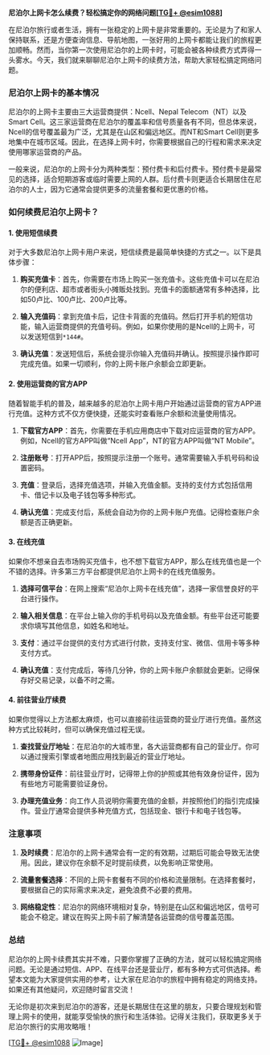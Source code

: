**尼泊尔上网卡怎么续费？轻松搞定你的网络问题[[TG💪+ @esim1088](https://t.me/s/esim1088)]**

在尼泊尔旅行或者生活，拥有一张稳定的上网卡是非常重要的。无论是为了和家人保持联系，还是方便查询信息、导航地图，一张好用的上网卡都能让我们的旅程更加顺畅。然而，当你第一次使用尼泊尔的上网卡时，可能会被各种续费方式弄得一头雾水。今天，我们就来聊聊尼泊尔上网卡的续费方法，帮助大家轻松搞定网络问题。

### 尼泊尔上网卡的基本情况

尼泊尔的上网卡主要由三大运营商提供：Ncell、Nepal Telecom（NT）以及Smart Cell。这三家运营商在尼泊尔的覆盖率和信号质量各有不同，但总体来说，Ncell的信号覆盖最为广泛，尤其是在山区和偏远地区。而NT和Smart Cell则更多地集中在城市区域。因此，在选择上网卡时，你需要根据自己的行程和需求来决定使用哪家运营商的产品。

一般来说，尼泊尔的上网卡分为两种类型：预付费卡和后付费卡。预付费卡是最常见的选择，适合短期游客或临时需要上网的人群。后付费卡则更适合长期居住在尼泊尔的人士，因为它通常会提供更多的流量套餐和更优惠的价格。

### 如何续费尼泊尔上网卡？

#### 1. 使用短信续费

对于大多数尼泊尔上网卡用户来说，短信续费是最简单快捷的方式之一。以下是具体步骤：

1. **购买充值卡**：首先，你需要在市场上购买一张充值卡。这些充值卡可以在尼泊尔的便利店、超市或者街头小摊贩处找到。充值卡的面额通常有多种选择，比如50卢比、100卢比、200卢比等。
   
2. **输入充值码**：拿到充值卡后，记住卡背面的充值码。然后打开手机的短信功能，输入运营商提供的充值号码。例如，如果你使用的是Ncell的上网卡，可以发送短信到`*144#`。

3. **确认充值**：发送短信后，系统会提示你输入充值码并确认。按照提示操作即可完成充值。如果一切顺利，你的上网卡账户余额会立即更新。

#### 2. 使用运营商的官方APP

随着智能手机的普及，越来越多的尼泊尔上网卡用户开始通过运营商的官方APP进行充值。这种方式不仅方便快捷，还能实时查看账户余额和流量使用情况。

1. **下载官方APP**：首先，你需要在手机应用商店中下载对应运营商的官方APP。例如，Ncell的官方APP叫做“Ncell App”，NT的官方APP叫做“NT Mobile”。

2. **注册账号**：打开APP后，按照提示注册一个账号。通常需要输入手机号码和设置密码。

3. **充值**：登录后，选择充值选项，并输入充值金额。支持的支付方式包括信用卡、借记卡以及电子钱包等多种形式。

4. **确认充值**：完成支付后，系统会自动为你的上网卡账户充值。记得检查账户余额是否正确更新。

#### 3. 在线充值

如果你不想亲自去市场购买充值卡，也不想下载官方APP，那么在线充值也是一个不错的选择。许多第三方平台都提供尼泊尔上网卡的在线充值服务。

1. **选择可信平台**：在网上搜索“尼泊尔上网卡在线充值”，选择一家信誉良好的平台进行操作。

2. **输入相关信息**：在平台上输入你的手机号码以及充值金额。有些平台还可能要求你填写其他信息，如姓名和地址。

3. **支付**：通过平台提供的支付方式进行付款，支持支付宝、微信、信用卡等多种支付方式。

4. **确认充值**：支付完成后，等待几分钟，你的上网卡账户余额就会更新。记得保存好交易记录，以备不时之需。

#### 4. 前往营业厅续费

如果你觉得以上方法都太麻烦，也可以直接前往运营商的营业厅进行充值。虽然这种方式比较耗时，但可以确保充值过程无误。

1. **查找营业厅地址**：在尼泊尔的大城市里，各大运营商都有自己的营业厅。你可以通过搜索引擎或者地图应用找到最近的营业厅地址。

2. **携带身份证件**：前往营业厅时，记得带上你的护照或其他有效身份证件，因为有些地方可能需要验证身份。

3. **办理充值业务**：向工作人员说明你需要充值的金额，并按照他们的指引完成操作。营业厅通常会提供多种充值方式，包括现金、银行卡和电子钱包等。

### 注意事项

1. **及时续费**：尼泊尔的上网卡通常会有一定的有效期，过期后可能会导致无法使用。因此，建议你在余额不足时提前续费，以免影响正常使用。

2. **流量套餐选择**：不同的上网卡套餐有不同的价格和流量限制。在选择套餐时，要根据自己的实际需求来决定，避免浪费不必要的费用。

3. **网络稳定性**：尼泊尔的网络环境相对复杂，特别是在山区和偏远地区，信号可能会不稳定。建议在购买上网卡前了解清楚各运营商的信号覆盖范围。

### 总结

尼泊尔的上网卡续费其实并不难，只要你掌握了正确的方法，就可以轻松搞定网络问题。无论是通过短信、APP、在线平台还是营业厅，都有多种方式可供选择。希望本文能为大家提供实用的参考，让大家在尼泊尔的旅程中拥有稳定的网络支持。如果还有其他疑问，欢迎随时留言交流！

无论你是初次来到尼泊尔的游客，还是长期居住在这里的朋友，只要合理规划和管理上网卡的使用，就能享受愉快的旅行和生活体验。记得关注我们，获取更多关于尼泊尔旅行的实用攻略哦！

[[TG💪+ @esim1088](https://t.me/s/esim1088) ![Image](https://i.postimg.cc/4NQfJmqS/Snipaste-2025-05-13-00-14-12.png)]
